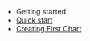- Getting started
- [Quick start](http://google.com)
- [Creating First Chart](//http://localhost:3000/getting-started/building-your-first-chart.md)
